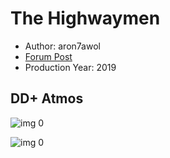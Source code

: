 # The Highwaymen

* Author: aron7awol
* [Forum Post](https://www.avsforum.com/threads/bass-eq-for-filtered-movies.2995212/post-57834812)
* Production Year: 2019

## DD+ Atmos

![img 0](https://i.imgur.com/a4v48B8.jpg)

![img 0](https://i.imgur.com/GQPtaHC.png)

